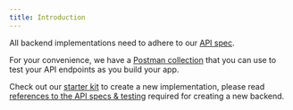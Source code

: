 ```yaml
---
title: Introduction
---
```


All backend implementations need to adhere to our [API spec](https://github.com/gothinkster/realworld/tree/main/api).

For your convenience, we have a [Postman collection](https://github.com/gothinkster/realworld/blob/main/api/Conduit.postman_collection.json) that you can use to test your API endpoints as you build your app.

Check out our [starter kit](https://github.com/gothinkster/realworld-starter-kit) to create a new implementation, please read [references to the API specs & testing](/specifications/backend/introduction) required for creating a new backend.
